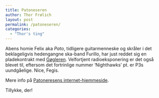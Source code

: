 ```yaml
---
title: Patoneseren
author: Thor Frølich
layout: post
permalink: /patoneseren/
categories:
  - "Thor's ting"
---
```

Abens homie Felix aka *Pato*, tidligere guitarmenneske og skråler i det beklageligvis hedengangne ska-band Furillo, har just reddet sig en pladekontrakt med [Gøgleren][1]. Velfortjent radioeksponering er det også blevet til, eftersom det fortrinlige nummer ‘Nighthawks’ pt. er P3s uundgåelige. Nice, Fegis.

Mere info på [Patoneresens internet-hjemmeside][2].

Tillykke, der!

 [1]: http://www.jokeren.com
 [2]: http://www.patolicious.com/